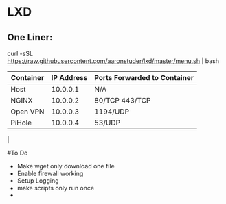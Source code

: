 # LXD

## One Liner:

curl -sSL https://raw.githubusercontent.com/aaronstuder/lxd/master/menu.sh | bash

| Container | IP Address | Ports Forwarded to Container |
| ------------- | ------------- | ----- |
| Host      | 10.0.0.1 | N/A |
| NGINX     | 10.0.0.2 | 80/TCP 443/TCP |
| Open VPN  | 10.0.0.3 | 1194/UDP |
| PiHole    | 10.0.0.4 | 53/UDP |
|


#To Do
- Make wget only download one file
- Enable firewall working
- Setup Logging
- make scripts only run once
- 

